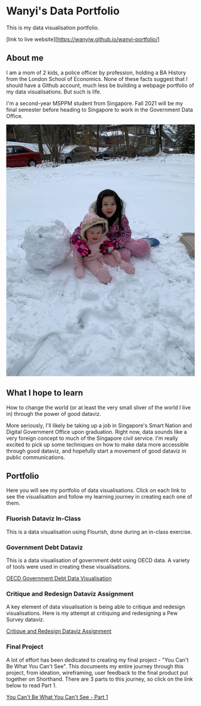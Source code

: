 # Wanyi's Data Portfolio
This is my data visualisation portfolio. 

[link to live website][https://wanyiw.github.io/wanyi-portfolio/]

## About me

I am a mom of 2 kids, a police officer by profession, holding a BA History from the London School of Economics. None of these facts suggest that I should have a Github account, much less be building a webpage portfolio of my data visualisations. But such is life. 

I'm a second-year MSPPM student from Singapore. Fall 2021 will be my final semester before heading to Singapore to work in the Government Data Office. 

![my kids](/kids.jpeg)

## What I hope to learn 

How to change the world (or at least the very small sliver of the world I live in) through the power of good dataviz. 

More seriously, I'll likely be taking up a job in Singapore's Smart Nation and Digital Government Office upon graduation. Right now, data sounds like a very foreign concept to much of the Singapore civil service. I'm really excited to pick up some techniques on how to make data more accessible through good dataviz, and hopefully start a movement of good dataviz in public communications.

## Portfolio

Here you will see my portfolio of data visualisations. Click on each link to see the visualisation and follow my learning journey in creating each one of them. 

### Fluorish Dataviz In-Class

This is a data visualisation using Flourish, done during an in-class exercise. 

<div class="flourish-embed flourish-chart" data-src="visualisation/7205591"><script src="https://public.flourish.studio/resources/embed.js"></script></div>

### Government Debt Dataviz

This is a data visualisation of government debt using OECD data. A variety of tools were used in creating these visualisations. 

[OECD Government Debt Data Visualisation](/govtdebt.md)

### Critique and Redesign Dataviz Assignment

A key element of data visualisation is being able to critique and redesign visualisations. Here is my attempt at critiquing and redesigning a Pew Survey dataviz.

[Critique and Redesign Dataviz Assignment](/education.md)

### Final Project

A lot of effort has been dedicated to creating my final project - "You Can't Be What You Can't See". This documents my entire journey through this project, from ideation, wireframing, user feedback to the final product put together on Shorthand. There are 3 parts to this journey, so click on the link below to read Part 1. 

[You Can't Be What You Can't See - Part 1](/FinalProject.md)

